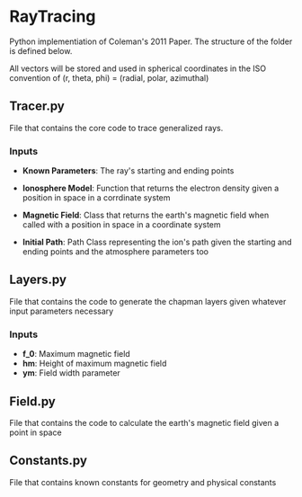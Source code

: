 # RayTracing

Python implementiation of Coleman's 2011 Paper. The structure of the folder is defined below.

All vectors will be stored and used in spherical coordinates in the ISO convention of (r, theta, phi) = (radial, polar, azimuthal)

## Tracer.py

 File that contains the core code to trace generalized rays.

### Inputs

* **Known Parameters**: The ray's starting and ending points

* **Ionosphere Model**: Function that returns the electron density given a position in space in a corrdinate system

* **Magnetic Field**: Class that returns the earth's magnetic field when called with a position in space in a coordinate system

* **Initial Path**: Path Class representing the ion's path given the starting and ending points and the atmosphere parameters too

## Layers.py

  File that contains the code to generate the chapman layers given whatever input parameters necessary

### Inputs

* **f_0**: Maximum magnetic field
* **hm**: Height of maximum magnetic field
* **ym**: Field width parameter

## Field.py

  File that contains the code to calculate the earth's magnetic field given a point in space

## Constants.py

  File that contains known constants for geometry and physical constants